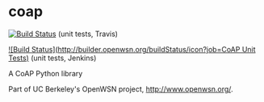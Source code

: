 coap
====

[![Build Status](https://travis-ci.org/openwsn-berkeley/coap.png?branch=develop)](https://travis-ci.org/openwsn-berkeley/coap) (unit tests, Travis)

[![Build Status](http://builder.openwsn.org/buildStatus/icon?job=CoAP Unit Tests)](http://builder.openwsn.org/job/CoAP%20Unit%20Tests/) (unit tests, Jenkins)

A CoAP Python library

Part of UC Berkeley's OpenWSN project, http://www.openwsn.org/.
